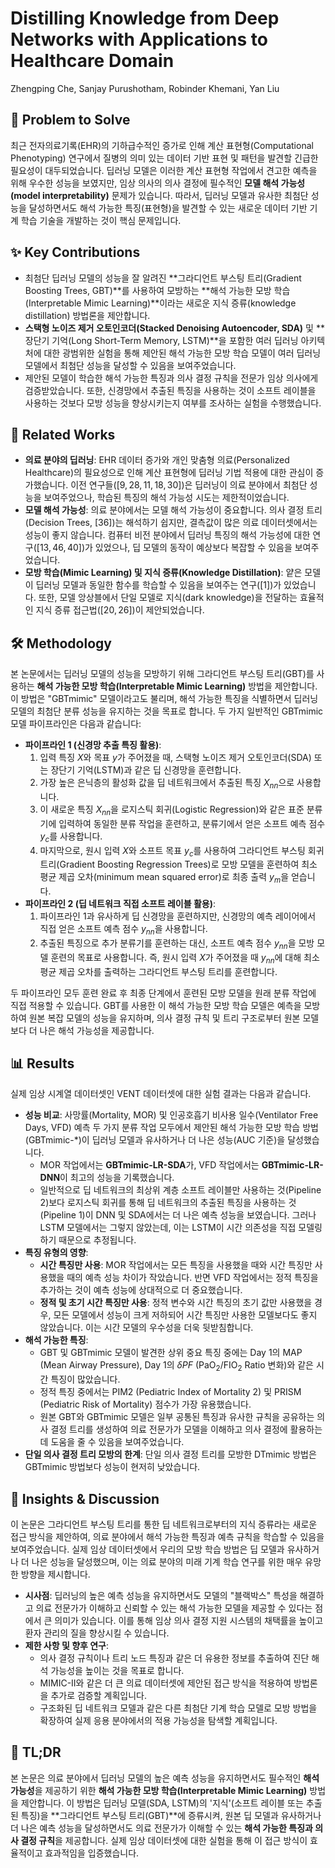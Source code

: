 # Distilling Knowledge from Deep Networks with Applications to Healthcare Domain

Zhengping Che, Sanjay Purushotham, Robinder Khemani, Yan Liu

## 🧩 Problem to Solve

최근 전자의료기록(EHR)의 기하급수적인 증가로 인해 계산 표현형(Computational Phenotyping) 연구에서 질병의 의미 있는 데이터 기반 표현 및 패턴을 발견할 긴급한 필요성이 대두되었습니다. 딥러닝 모델은 이러한 계산 표현형 작업에서 견고한 예측을 위해 우수한 성능을 보였지만, 임상 의사의 의사 결정에 필수적인 **모델 해석 가능성(model interpretability)** 문제가 있습니다. 따라서, 딥러닝 모델과 유사한 최첨단 성능을 달성하면서도 해석 가능한 특징(표현형)을 발견할 수 있는 새로운 데이터 기반 기계 학습 기술을 개발하는 것이 핵심 문제입니다.

## ✨ Key Contributions

- 최첨단 딥러닝 모델의 성능을 잘 알려진 **그라디언트 부스팅 트리(Gradient Boosting Trees, GBT)**를 사용하여 모방하는 **해석 가능한 모방 학습(Interpretable Mimic Learning)**이라는 새로운 지식 증류(knowledge distillation) 방법론을 제안합니다.
- **스택형 노이즈 제거 오토인코더(Stacked Denoising Autoencoder, SDA)** 및 **장단기 기억(Long Short-Term Memory, LSTM)**을 포함한 여러 딥러닝 아키텍처에 대한 광범위한 실험을 통해 제안된 해석 가능한 모방 학습 모델이 여러 딥러닝 모델에서 최첨단 성능을 달성할 수 있음을 보여주었습니다.
- 제안된 모델이 학습한 해석 가능한 특징과 의사 결정 규칙을 전문가 임상 의사에게 검증받았습니다. 또한, 신경망에서 추출된 특징을 사용하는 것이 소프트 레이블을 사용하는 것보다 모방 성능을 향상시키는지 여부를 조사하는 실험을 수행했습니다.

## 📎 Related Works

- **의료 분야의 딥러닝**: EHR 데이터 증가와 개인 맞춤형 의료(Personalized Healthcare)의 필요성으로 인해 계산 표현형에 딥러닝 기법 적용에 대한 관심이 증가했습니다. 이전 연구들($[9, 28, 11, 18, 30]$)은 딥러닝이 의료 분야에서 최첨단 성능을 보여주었으나, 학습된 특징의 해석 가능성 시도는 제한적이었습니다.
- **모델 해석 가능성**: 의료 분야에서는 모델 해석 가능성이 중요합니다. 의사 결정 트리(Decision Trees, $[36]$)는 해석하기 쉽지만, 결측값이 많은 의료 데이터셋에서는 성능이 좋지 않습니다. 컴퓨터 비전 분야에서 딥러닝 특징의 해석 가능성에 대한 연구($[13, 46, 40]$)가 있었으나, 딥 모델의 동작이 예상보다 복잡할 수 있음을 보여주었습니다.
- **모방 학습(Mimic Learning) 및 지식 증류(Knowledge Distillation)**: 얕은 모델이 딥러닝 모델과 동일한 함수를 학습할 수 있음을 보여주는 연구($[1]$)가 있었습니다. 또한, 모델 앙상블에서 단일 모델로 지식(dark knowledge)을 전달하는 효율적인 지식 증류 접근법($[20, 26]$)이 제안되었습니다.

## 🛠️ Methodology

본 논문에서는 딥러닝 모델의 성능을 모방하기 위해 그라디언트 부스팅 트리(GBT)를 사용하는 **해석 가능한 모방 학습(Interpretable Mimic Learning)** 방법을 제안합니다. 이 방법은 "GBTmimic" 모델이라고도 불리며, 해석 가능한 특징을 식별하면서 딥러닝 모델의 최첨단 분류 성능을 유지하는 것을 목표로 합니다. 두 가지 일반적인 GBTmimic 모델 파이프라인은 다음과 같습니다:

- **파이프라인 1 (신경망 추출 특징 활용)**:
  1. 입력 특징 $X$와 목표 $y$가 주어졌을 때, 스택형 노이즈 제거 오토인코더(SDA) 또는 장단기 기억(LSTM)과 같은 딥 신경망을 훈련합니다.
  2. 가장 높은 은닉층의 활성화 값을 딥 네트워크에서 추출된 특징 $X_{{nn}}$으로 사용합니다.
  3. 이 새로운 특징 $X_{{nn}}$을 로지스틱 회귀(Logistic Regression)와 같은 표준 분류기에 입력하여 동일한 분류 작업을 훈련하고, 분류기에서 얻은 소프트 예측 점수 $y_c$를 사용합니다.
  4. 마지막으로, 원시 입력 $X$와 소프트 목표 $y_c$를 사용하여 그라디언트 부스팅 회귀 트리(Gradient Boosting Regression Trees)로 모방 모델을 훈련하여 최소 평균 제곱 오차(minimum mean squared error)로 최종 출력 $y_m$을 얻습니다.
- **파이프라인 2 (딥 네트워크 직접 소프트 레이블 활용)**:
  1. 파이프라인 1과 유사하게 딥 신경망을 훈련하지만, 신경망의 예측 레이어에서 직접 얻은 소프트 예측 점수 $y_{{nn}}$을 사용합니다.
  2. 추출된 특징으로 추가 분류기를 훈련하는 대신, 소프트 예측 점수 $y_{{nn}}$을 모방 모델 훈련의 목표로 사용합니다. 즉, 원시 입력 $X$가 주어졌을 때 $y_{{nn}}$에 대해 최소 평균 제곱 오차를 출력하는 그라디언트 부스팅 트리를 훈련합니다.

두 파이프라인 모두 훈련 완료 후 최종 단계에서 훈련된 모방 모델을 원래 분류 작업에 직접 적용할 수 있습니다. GBT를 사용한 이 해석 가능한 모방 학습 모델은 예측을 모방하여 원본 복잡 모델의 성능을 유지하며, 의사 결정 규칙 및 트리 구조로부터 원본 모델보다 더 나은 해석 가능성을 제공합니다.

## 📊 Results

실제 임상 시계열 데이터셋인 VENT 데이터셋에 대한 실험 결과는 다음과 같습니다.

- **성능 비교**: 사망률(Mortality, MOR) 및 인공호흡기 비사용 일수(Ventilator Free Days, VFD) 예측 두 가지 분류 작업 모두에서 제안된 해석 가능한 모방 학습 방법(GBTmimic-\*)이 딥러닝 모델과 유사하거나 더 나은 성능(AUC 기준)을 달성했습니다.
  - MOR 작업에서는 **GBTmimic-LR-SDA**가, VFD 작업에서는 **GBTmimic-LR-DNN**이 최고의 성능을 기록했습니다.
  - 일반적으로 딥 네트워크의 최상위 계층 소프트 레이블만 사용하는 것(Pipeline 2)보다 로지스틱 회귀를 통해 딥 네트워크의 추출된 특징을 사용하는 것(Pipeline 1)이 DNN 및 SDA에서는 더 나은 예측 성능을 보였습니다. 그러나 LSTM 모델에서는 그렇지 않았는데, 이는 LSTM이 시간 의존성을 직접 모델링하기 때문으로 추정됩니다.
- **특징 유형의 영향**:
  - **시간 특징만 사용**: MOR 작업에서는 모든 특징을 사용했을 때와 시간 특징만 사용했을 때의 예측 성능 차이가 작았습니다. 반면 VFD 작업에서는 정적 특징을 추가하는 것이 예측 성능에 상대적으로 더 중요했습니다.
  - **정적 및 초기 시간 특징만 사용**: 정적 변수와 시간 특징의 초기 값만 사용했을 경우, 모든 모델에서 성능이 크게 저하되어 시간 특징만 사용한 모델보다도 좋지 않았습니다. 이는 시간 모델의 우수성을 더욱 뒷받침합니다.
- **해석 가능한 특징**:
  - GBT 및 GBTmimic 모델이 발견한 상위 중요 특징 중에는 Day 1의 MAP (Mean Airway Pressure), Day 1의 $\delta PF$ (PaO$_2$/FIO$_2$ Ratio 변화)와 같은 시간 특징이 많았습니다.
  - 정적 특징 중에서는 PIM2 (Pediatric Index of Mortality 2) 및 PRISM (Pediatric Risk of Mortality) 점수가 가장 유용했습니다.
  - 원본 GBT와 GBTmimic 모델은 일부 공통된 특징과 유사한 규칙을 공유하는 의사 결정 트리를 생성하여 의료 전문가가 모델을 이해하고 의사 결정에 활용하는 데 도움을 줄 수 있음을 보여주었습니다.
- **단일 의사 결정 트리 모방의 한계**: 단일 의사 결정 트리를 모방한 DTmimic 방법은 GBTmimic 방법보다 성능이 현저히 낮았습니다.

## 🧠 Insights & Discussion

이 논문은 그라디언트 부스팅 트리를 통한 딥 네트워크로부터의 지식 증류라는 새로운 접근 방식을 제안하여, 의료 분야에서 해석 가능한 특징과 예측 규칙을 학습할 수 있음을 보여주었습니다. 실제 임상 데이터셋에서 우리의 모방 학습 방법은 딥 모델과 유사하거나 더 나은 성능을 달성했으며, 이는 의료 분야의 미래 기계 학습 연구를 위한 매우 유망한 방향을 제시합니다.

- **시사점**: 딥러닝의 높은 예측 성능을 유지하면서도 모델의 "블랙박스" 특성을 해결하고 의료 전문가가 이해하고 신뢰할 수 있는 해석 가능한 모델을 제공할 수 있다는 점에서 큰 의미가 있습니다. 이를 통해 임상 의사 결정 지원 시스템의 채택률을 높이고 환자 관리의 질을 향상시킬 수 있습니다.
- **제한 사항 및 향후 연구**:
  - 의사 결정 규칙이나 트리 노드 특징과 같은 더 유용한 정보를 추출하여 진단 해석 가능성을 높이는 것을 목표로 합니다.
  - MIMIC-II와 같은 더 큰 의료 데이터셋에 제안된 접근 방식을 적용하여 방법론을 추가로 검증할 계획입니다.
  - 구조화된 딥 네트워크 모델과 같은 다른 최첨단 기계 학습 모델로 모방 방법을 확장하여 실제 응용 분야에서의 적용 가능성을 탐색할 계획입니다.

## 📌 TL;DR

본 논문은 의료 분야에서 딥러닝 모델의 높은 예측 성능을 유지하면서도 필수적인 **해석 가능성**을 제공하기 위한 **해석 가능한 모방 학습(Interpretable Mimic Learning)** 방법을 제안합니다. 이 방법은 딥러닝 모델(SDA, LSTM)의 '지식'(소프트 레이블 또는 추출된 특징)을 **그라디언트 부스팅 트리(GBT)**에 증류시켜, 원본 딥 모델과 유사하거나 더 나은 예측 성능을 달성하면서도 의료 전문가가 이해할 수 있는 **해석 가능한 특징과 의사 결정 규칙**을 제공합니다. 실제 임상 데이터셋에 대한 실험을 통해 이 접근 방식이 효율적이고 효과적임을 입증했습니다.
